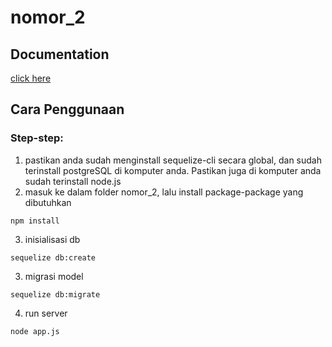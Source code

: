 # nomor_2

## Documentation
[click here](https://documenter.getpostman.com/view/10570997/SzmZbf6f)

## Cara Penggunaan

### Step-step:
1. pastikan anda sudah menginstall sequelize-cli secara global, dan sudah terinstall postgreSQL di komputer anda. Pastikan juga di komputer anda sudah terinstall node.js
2. masuk ke dalam folder nomor_2, lalu install package-package yang dibutuhkan
```
npm install
```
3. inisialisasi db
```
sequelize db:create
```
3. migrasi model
```
sequelize db:migrate
```
4. run server
```
node app.js
```